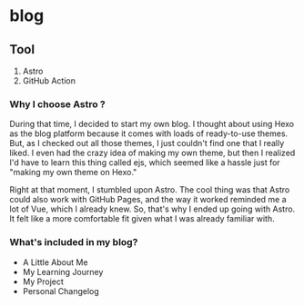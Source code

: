 # blog

## Tool

1. Astro
2. GitHub Action


### Why I choose Astro ?
During that time, I decided to start my own blog. I thought about using Hexo as the blog platform because it comes with loads of ready-to-use themes. But, as I checked out all those themes, I just couldn't find one that I really liked. I even had the crazy idea of making my own theme, but then I realized I'd have to learn this thing called ejs, which seemed like a hassle just for "making my own theme on Hexo."

Right at that moment, I stumbled upon Astro. The cool thing was that Astro could also work with GitHub Pages, and the way it worked reminded me a lot of Vue, which I already knew. So, that's why I ended up going with Astro. It felt like a more comfortable fit given what I was already familiar with.

### What's included in my blog?

* A Little About Me
* My Learning Journey
* My Project
* Personal Changelog

### 
